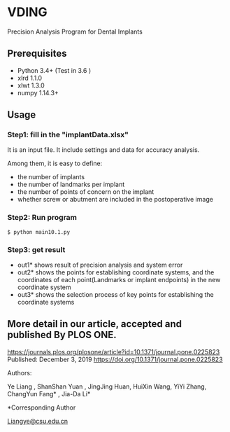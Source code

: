 # VDING
Precision Analysis Program for Dental Implants

## Prerequisites

- Python 3.4+ (Test in 3.6 )
- xlrd 1.1.0
- xlwt 1.3.0
- numpy 1.14.3+

## Usage

### Step1: fill in the "implantData.xlsx" 

It is an input file. It include settings and data for accuracy analysis.

Among them, it is easy to define:
- the number of implants
- the number of landmarks per implant
- the number of points of concern on the implant
- whether screw or abutment are included in the postoperative image


### Step2: Run program
    $ python main10.1.py


### Step3: get result
- out1* shows result of precision analysis and system error
- out2* shows the points for establishing coordinate systems, and the coordinates of each point(Landmarks or implant endpoints) in the new coordinate system
- out3* shows the selection process of key points for establishing the coordinate systems 

## More detail in our article, accepted and published By PLOS ONE.

https://journals.plos.org/plosone/article?id=10.1371/journal.pone.0225823
Published: December 3, 2019
https://doi.org/10.1371/journal.pone.0225823

Authors:

Ye Liang , ShanShan Yuan , JingJing Huan, HuiXin Wang, YiYi Zhang, ChangYun Fang* , Jia-Da Li* 

*Corresponding Author

Liangye@csu.edu.cn
